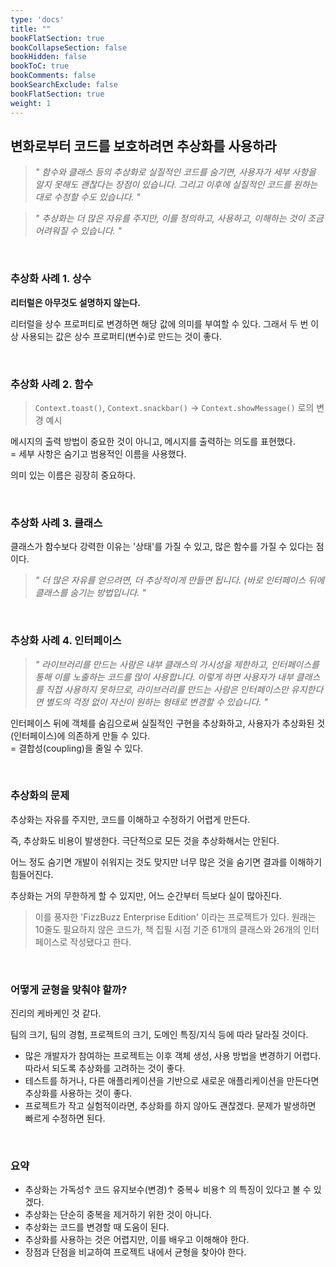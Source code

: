 ```yaml
---
type: 'docs'
title: ""
bookFlatSection: true
bookCollapseSection: false
bookHidden: false
bookToC: true
bookComments: false
bookSearchExclude: false
bookFlatSection: true
weight: 1
---
```


## 변화로부터 코드를 보호하려면 추상화를 사용하라

> *" 함수와 클래스 등의 추상화로 실질적인 코드를 숨기면, 사용자가 세부 사항을 알지 못해도 괜찮다는 장점이 있습니다. 그리고 이후에 실질적인 코드를 원하는대로 수정할 수도 있습니다. "*

> *" 추상화는 더 많은 자유를 주지만, 이를 정의하고, 사용하고, 이해하는 것이 조금 어려워질 수 있습니다. "*

<br>

### 추상화 사례 1. 상수 

**리터럴은 아무것도 설명하지 않는다.**

리터럴을 상수 프로퍼티로 변경하면 해당 값에 의미를 부여할 수 있다. 그래서 두 번 이상 사용되는 값은 상수 프로퍼티(변수)로 만드는 것이 좋다.

<br>

### 추상화 사례 2. 함수

> `Context.toast()`, `Context.snackbar()` -> `Context.showMessage()` 로의 변경 예시

메시지의 출력 방법이 중요한 것이 아니고, 메시지를 출력하는 의도를 표현했다. <br>
= 세부 사항은 숨기고 범용적인 이름을 사용했다.

의미 있는 이름은 굉장히 중요하다.

<br>

### 추상화 사례 3. 클래스

클래스가 함수보다 강력한 이유는 '상태'를 가질 수 있고, 많은 함수를 가질 수 있다는 점이다.

> *" 더 많은 자유를 얻으려면, 더 추상적이게 만들면 됩니다. (바로 인터페이스 뒤에 클래스를 숨기는 방법입니다. "*

<br>

### 추상화 사례 4. 인터페이스

> *" 라이브러리를 만드는 사람은 내부 클래스의 가시성을 제한하고, 인터페이스를 통해 이를 노출하는 코드를 많이 사용합니다. 이렇게 하면 사용자가 내부 클래스를 직접 사용하지 못하므로, 라이브러리를 만드는 사람은 인터페이스만 유지한다면 별도의 걱정 없이 자신이 원하는 형태로 변경할 수 있습니다. "*

인터페이스 뒤에 객체를 숨김으로써 실질적인 구현을 추상화하고, 사용자가 추상화된 것(인터페이스)에 의존하게 만들 수 있다. <br>
= 결합성(coupling)을 줄일 수 있다.

<br>

### 추상화의 문제

추상화는 자유를 주지만, 코드를 이해하고 수정하기 어렵게 만든다. 

즉, 추상화도 비용이 발생한다. 극단적으로 모든 것을 추상화해서는 안된다. 

어느 정도 숨기면 개발이 쉬워지는 것도 맞지만 너무 많은 것을 숨기면 결과를 이해하기 힘들어진다.

추상화는 거의 무한하게 할 수 있지만, 어느 순간부터 득보다 실이 많아진다.

> 이를 풍자한 'FizzBuzz Enterprise Edition' 이라는 프로젝트가 있다.
> 원래는 10줄도 필요하지 않은 코드가, 책 집필 시점 기준 61개의 클래스와 26개의 인터페이스로 작성됐다고 한다.

<br>

### 어떻게 균형을 맞춰야 할까?

진리의 케바케인 것 같다.

팀의 크기, 팀의 경험, 프로젝트의 크기, 도메인 특징/지식 등에 따라 달라질 것이다.

- 많은 개발자가 참여하는 프로젝트는 이후 객체 생성, 사용 방법을 변경하기 어렵다. 따라서 되도록 추상화를 고려하는 것이 좋다.
- 테스트를 하거나, 다른 애플리케이션을 기반으로 새로운 애플리케이션을 만든다면 추상화를 사용하는 것이 좋다.
- 프로젝트가 작고 실험적이라면, 추상화를 하지 않아도 괜찮겠다. 문제가 발생하면 빠르게 수정하면 된다.

<br>

### 요약

- 추상화는 가독성↑ 코드 유지보수(변경)↑ 중복↓ 비용↑ 의 특징이 있다고 볼 수 있겠다.
- 추상화는 단순히 중복을 제거하기 위한 것이 아니다. 
- 추상화는 코드를 변경할 때 도움이 된다.
- 추상화를 사용하는 것은 어렵지만, 이를 배우고 이해해야 한다.
- 장점과 단점을 비교하여 프로젝트 내에서 균형을 찾아야 한다.
